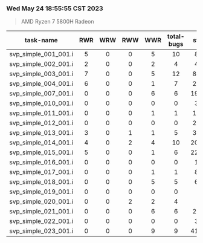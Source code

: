 ### Wed May 24 18:55:55 CST 2023
> AMD   Ryzen   7   5800H Radeon

| task-name | RWR | WRW | RWW | WWR | total-bugs| state | total time(ms) |
| :---: | :---: | :---: | :---: | :---: | :---: | :---: | :---: | 
| svp_simple_001_001.i | 5 | 0 | 0 | 5 | 10 | 862 | 257 |
| svp_simple_002_001.i | 2 | 0 | 0 | 2 | 4 | 474 | 174 |
| svp_simple_003_001.i | 7 | 0 | 0 | 5 | 12 | 8773 | 2955 |
| svp_simple_004_001.i | 6 | 0 | 0 | 1 | 7 | 2620 | 1268 |
| svp_simple_007_001.i | 0 | 0 | 0 | 6 | 6 | 19059 | 4482 |
| svp_simple_010_001.i | 0 | 0 | 0 | 0 | 0 | 317 | 73 |
| svp_simple_011_001.i | 0 | 0 | 0 | 1 | 1 | 1276 | 311 |
| svp_simple_012_001.i | 0 | 0 | 0 | 0 | 0 | 2016 | 333 |
| svp_simple_013_001.i | 3 | 0 | 1 | 1 | 5 | 3312 | 748 |
| svp_simple_014_001.i | 4 | 0 | 2 | 4 | 10 | 20262 | 5611 |
| svp_simple_015_001.i | 5 | 0 | 0 | 1 | 6 | 22593 | 5469 |
| svp_simple_016_001.i | 0 | 0 | 0 | 0 | 0 | 111 | 74 |
| svp_simple_017_001.i | 0 | 0 | 0 | 1 | 1 | 819 | 245 |
| svp_simple_018_001.i | 0 | 0 | 0 | 5 | 5 | 653 | 219 |
| svp_simple_019_001.i | 0 | 0 | 0 | 0 | 0 | 14 | 18 |
| svp_simple_020_001.i | 0 | 0 | 2 | 2 | 4 | 83 | 76 |
| svp_simple_021_001.i | 0 | 0 | 0 | 6 | 6 | 2506 | 542 |
| svp_simple_022_001.i | 0 | 0 | 0 | 0 | 0 | 348 | 75 |
| svp_simple_023_001.i | 0 | 0 | 0 | 9 | 9 | 41782 | 6650 |
